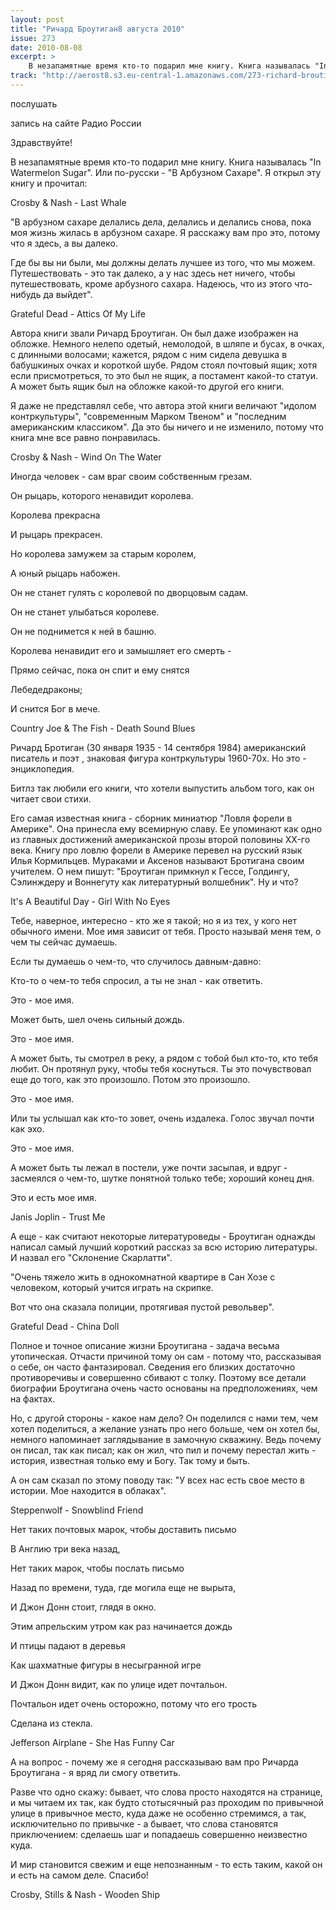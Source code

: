 ```yaml
---
layout: post
title: "Ричард Броутиган8 августа 2010"
issue: 273
date: 2010-08-08
excerpt: >
    В незапамятные время кто-то подарил мне книгу. Книга называлась "In Watermelon Sugar". Или по-русски - "В Арбузном Сахаре". Я открыл эту книгу и прочитал:
track: "http://aerost8.s3.eu-central-1.amazonaws.com/273-richard-broutigan.mp3"
---
```


послушать

запись на сайте Радио России

Здравствуйте!

В незапамятные время кто-то подарил мне книгу. Книга называлась "In Watermelon Sugar". Или по-русски - "В Арбузном Сахаре". Я открыл эту книгу и прочитал:

Crosby & Nash - Last Whale

"В арбузном сахаре делались дела, делались и делались снова, пока моя жизнь жилась в арбузном сахаре. Я расскажу вам про это, потому что я здесь, а вы далеко.

Где бы вы ни были, мы должны делать лучшее из того, что мы можем. Путешествовать - это так далеко, а у нас здесь нет ничего, чтобы путешествовать, кроме арбузного сахара. Надеюсь, что из этого что-нибудь да выйдет".

Grateful Dead - Attics Of My Life

Автора книги звали Ричард Броутиган. Он был даже изображен на обложке. Немного нелепо одетый, немолодой, в шляпе и бусах, в очках, с длинными волосами; кажется, рядом с ним сидела девушка в бабушкиных очках и короткой шубе. Рядом стоял почтовый ящик; хотя если присмотреться, то это был не ящик, а постамент какой-то статуи. А может быть ящик был на обложке какой-то другой его книги.

Я даже не представлял себе, что автора этой книги величают "идолом контркультуры", "современным Марком Твеном" и "последним американским классиком". Да это бы ничего и не изменило, потому что книга мне все равно понравилась.

Crosby & Nash - Wind On The Water

Иногда человек - сам враг своим собственным грезам.

Он рыцарь, которого ненавидит королева.

Королева прекрасна

И рыцарь прекрасен.

Но королева замужем за старым королем,

А юный рыцарь набожен.

Он не станет гулять с королевой по дворцовым садам.

Он не станет улыбаться королеве.

Он не поднимется к ней в башню.

Королева ненавидит его и замышляет его смерть -

Прямо сейчас, пока он спит и ему снятся

Лебедедраконы;

И снится Бог в мече.

Country Joe & The Fish - Death Sound Blues

Ричард Бротиган (30 января 1935 - 14 сентября 1984) американский писатель и поэт , знаковая фигура контркультуры 1960-70х. Но это - энциклопедия.

Битлз так любили его книги, что хотели выпустить альбом того, как он читает свои стихи.

Его самая известная книга - сборник миниатюр "Ловля форели в Америке". Она принесла ему всемирную славу. Ее упоминают как одно из главных достижений американской прозы второй половины XX-го века. Книгу про ловлю форели в Америке перевел на русский язык Илья Кормильцев. Мураками и Аксенов называют Бротигана своим учителем. О нем пишут: "Броутиган примкнул к Гессе, Голдингу, Сэлинждеру и Воннегуту как литературный волшебник". Ну и что?

It's A Beautiful Day - Girl With No Eyes

Тебе, наверное, интересно - кто же я такой; но я из тех, у кого нет обычного имени. Мое имя зависит от тебя. Просто называй меня тем, о чем ты сейчас думаешь.

Если ты думаешь о чем-то, что случилось давным-давно:

Кто-то о чем-то тебя спросил, а ты не знал - как ответить.

Это - мое имя.

Может быть, шел очень сильный дождь.

Это - мое имя.

А может быть, ты смотрел в реку, а рядом с тобой был кто-то, кто тебя любит. Он протянул руку, чтобы тебя коснуться. Ты это почувствовал еще до того, как это произошло. Потом это произошло.

Это - мое имя.

Или ты услышал как кто-то зовет, очень издалека. Голос звучал почти как эхо.

Это - мое имя.

А может быть ты лежал в постели, уже почти засыпая, и вдруг - засмеялся о чем-то, шутке понятной только тебе; хороший конец дня.

Это и есть мое имя.

Janis Joplin - Trust Me

А еще - как считают некоторые литературоведы - Броутиган однажды написал самый лучший короткий рассказ за всю историю литературы. И назвал его "Склонение Скарлатти".

"Очень тяжело жить в однокомнатной квартире в Сан Хозе с человеком, который учится играть на скрипке.

Вот что она сказала полиции, протягивая пустой револьвер".

Grateful Dead - China Doll

Полное и точное описание жизни Броутигана - задача весьма утопическая. Отчасти причиной тому он сам - потому что, рассказывая о себе, он часто фантазировал. Сведения его близких достаточно противоречивы и совершенно сбивают с толку. Поэтому все детали биографии Броутигана очень часто основаны на предположениях, чем на фактах.

Но, с другой стороны - какое нам дело? Он поделился с нами тем, чем хотел поделиться, а желание узнать про него больше, чем он хотел бы, немного напоминает заглядывание в замочную скважину. Ведь почему он писал, так как писал; как он жил, что пил и почему перестал жить - история, известная только ему и Богу. Так тому и быть.

А он сам сказал по этому поводу так: "У всех нас есть свое место в истории. Мое находится в облаках".

Steppenwolf - Snowblind Friend

Нет таких почтовых марок, чтобы доставить письмо

В Англию три века назад,

Нет таких марок, чтобы послать письмо

Назад по времени, туда, где могила еще не вырыта,

И Джон Донн стоит, глядя в окно.

Этим апрельским утром как раз начинается дождь

И птицы падают в деревья

Как шахматные фигуры в несыгранной игре

И Джон Донн видит, как по улице идет почтальон.

Почтальон идет очень осторожно, потому что его трость

Сделана из стекла.

Jefferson Airplane - She Has Funny Car

А на вопрос - почему же я сегодня рассказываю вам про Ричарда Броутигана - я вряд ли смогу ответить.

Разве что одно скажу: бывает, что слова просто находятся на странице, и мы читаем их так, как будто стотысячный раз проходим по привычной улице в привычное место, куда даже не особенно стремимся, а так, исключительно по привычке - а бывает, что слова становятся приключением: сделаешь шаг и попадаешь совершенно неизвестно куда.

И мир становится свежим и еще непознанным - то есть таким, какой он и есть на самом деле. Спасибо!

Crosby, Stills & Nash - Wooden Ship
